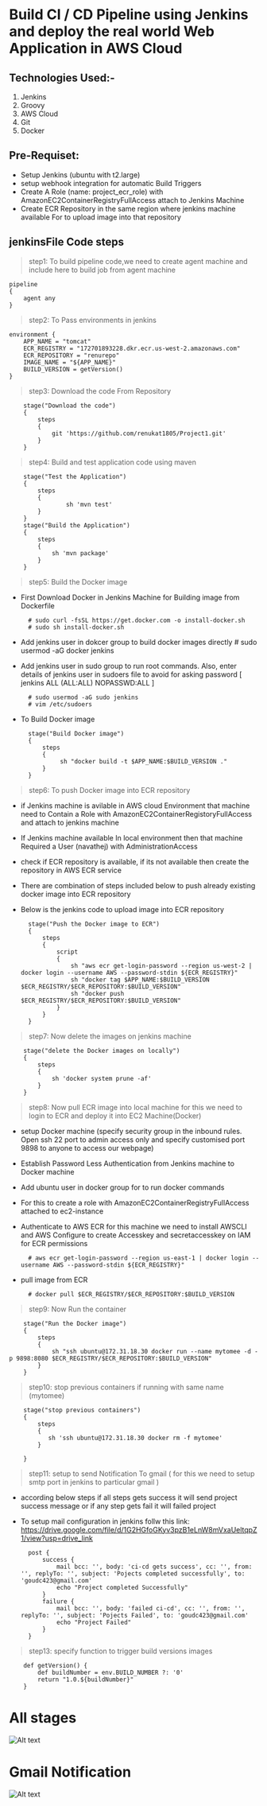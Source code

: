 # Build CI / CD Pipeline using Jenkins and deploy the real world Web Application in AWS Cloud

Technologies Used:-
-------------------
1. Jenkins
2. Groovy
3. AWS Cloud
4. Git
5. Docker  

Pre-Requiset:
--------------
* Setup Jenkins (ubuntu with t2.large)
* setup webhook integration for automatic Build Triggers 
* Create A Role (name: project_ecr_role) with AmazonEC2ContainerRegistryFullAccess attach to Jenkins Machine  
* Create ECR Repository in the same region where jenkins machine available For to upload image into that repository 

jenkinsFile Code steps
-------------------------------
>step1: To build pipeline code,we need to create agent machine and include here to build job from agent machine 
   
    pipeline
    {
        agent any
    }

>step2: To Pass environments in jenkins

    environment {
        APP_NAME = "tomcat"
        ECR_REGISTRY = "172701893228.dkr.ecr.us-west-2.amazonaws.com"
        ECR_REPOSITORY = "renurepo"
        IMAGE_NAME = "${APP_NAME}"
        BUILD_VERSION = getVersion()
    }

>step3: Download the code From Repository

        stage("Download the code")
        {
            steps
            {
                git 'https://github.com/renukat1805/Project1.git'
            }
        }

>step4: Build and test application code using maven 

        stage("Test the Application")
        {
            steps
            {
                    sh 'mvn test'
            }
        }
        stage("Build the Application")
        {
            steps
            {
                sh 'mvn package'
            }
        }

>step5: Build the Docker image 
    
* First Download Docker in Jenkins Machine for Building image from Dockerfile
       
        # sudo curl -fsSL https://get.docker.com -o install-docker.sh
        # sudo sh install-docker.sh

* Add jenkins user in dokcer group to build docker images directly 
        # sudo usermod -aG docker jenkins
* Add jenkins user in sudo group to run root commands. Also, enter details of jenkins user in sudoers file to avoid for asking password [ jenkins ALL (ALL:ALL) NOPASSWD:ALL ]
       
        # sudo usermod -aG sudo jenkins
        # vim /etc/sudoers
        
* To Build Docker image    
        
        stage("Build Docker image")
        {
            steps
            {
                 sh "docker build -t $APP_NAME:$BUILD_VERSION ."
            }
        }

>step6: To push Docker image into ECR repository 
* if Jenkins machine is avilable in AWS cloud Environment that machine need to Contain a Role with  AmazonEC2ContainerRegistoryFullAccess and attach to jenkins machine
* If Jenkins machine available In local environment then that machine Required a User (navathej) with AdministrationAccess  
* check if ECR repository is available, if its not available then create the repository in AWS ECR service
* There are combination of steps included below to push already existing docker image into ECR repository 
* Below is the jenkins code to upload image into ECR repository 

        stage("Push the Docker image to ECR")
        {
            steps
            {
                script
                {
                    sh "aws ecr get-login-password --region us-west-2 | docker login --username AWS --password-stdin ${ECR_REGISTRY}"
                    sh "docker tag $APP_NAME:$BUILD_VERSION $ECR_REGISTRY/$ECR_REPOSITORY:$BUILD_VERSION"
                    sh "docker push $ECR_REGISTRY/$ECR_REPOSITORY:$BUILD_VERSION"
                }
            }
        }


>step7: Now delete the images on jenkins machine 
        
        stage("delete the Docker images on locally") 
        {
            steps
            {
                sh 'docker system prune -af'
            }
        }


>step8: Now pull ECR image into local machine for this we need to login to ECR and deploy it into EC2 Machine(Docker) 

* setup Docker machine (specify security group in the inbound rules. Open ssh 22 port to  admin access only and specify customised port 9898 to anyone to access our webpage)
* Establish Password Less Authentication from Jenkins machine to Docker machine 
* Add ubuntu user in docker group for to run docker commands 
* For this to create a role with AmazonEC2ContainerRegistryFullAccess attached to ec2-instance  

* Authenticate to AWS ECR for this machine we need to install AWSCLI and AWS Configure to create Accesskey and secretaccesskey on IAM for ECR permissions 

        # aws ecr get-login-password --region us-east-1 | docker login --username AWS --password-stdin ${ECR_REGISTRY}"

* pull image from ECR    

        # docker pull $ECR_REGISTRY/$ECR_REPOSITORY:$BUILD_VERSION

>step9: Now Run the container 

        stage("Run the Docker image")
        {
            steps
            {
                sh "ssh ubuntu@172.31.18.30 docker run --name mytomee -d -p 9898:8080 $ECR_REGISTRY/$ECR_REPOSITORY:$BUILD_VERSION"
            }
        }
>step10: stop previous containers if running with same name (mytomee)

        stage("stop previous containers") 
        {
            steps
            {
               sh 'ssh ubuntu@172.31.18.30 docker rm -f mytomee'
            }
            
        }        

>step11: setup to send Notification To gmail ( for this we need to setup smtp port in jenkins to particular gmail )

* according below steps if all steps gets success it will send project success message or if any step gets fail it will failed project
* To setup mail configuration in jenkins follw this link: https://drive.google.com/file/d/1G2HGfoGKyv3pzB1eLnW8mVxaUeltqpZ1/view?usp=drive_link
 

        post {
            success {
                mail bcc: '', body: 'ci-cd gets success', cc: '', from: '', replyTo: '', subject: 'Pojects completed successfully', to: 'goudc423@gmail.com'
                echo "Project completed Successfully"
            }
            failure {
                mail bcc: '', body: 'failed ci-cd', cc: '', from: '', replyTo: '', subject: 'Pojects Failed', to: 'goudc423@gmail.com'
                echo "Project Failed"
            }
        }


>step13: specify function to trigger build versions images 

        def getVersion() {
            def buildNumber = env.BUILD_NUMBER ?: '0'
            return "1.0.${buildNumber}"
        }

# All stages 

![Alt text](images/image.png)

# Gmail Notification 

![Alt text](images/image-1.png)
